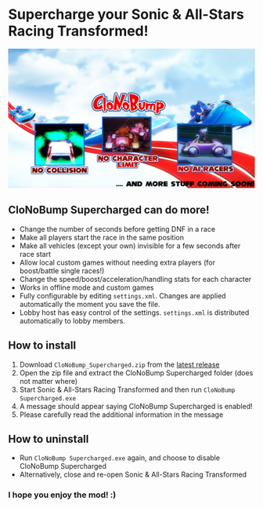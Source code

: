 # Supercharge your Sonic & All-Stars Racing Transformed!
![Header](CloNoBump.png "Header")

## CloNoBump Supercharged can do more!
 * Change the number of seconds before getting DNF in a race
 * Make all players start the race in the same position
 * Make all vehicles (except your own) invisible for a few seconds after race start
 * Allow local custom games without needing extra players (for boost/battle single races!)
 * Change the speed/boost/acceleration/handling stats for each character
 * Works in offline mode and custom games
 * Fully configurable by editing `settings.xml`. Changes are applied automatically the moment you save the file.
 * Lobby host has easy control of the settings. `settings.xml` is distributed automatically to lobby members.

## How to install
 1. Download `CloNoBump_Supercharged.zip` from the [latest release](https://github.com/Tyaap/ASRT_CloNoBump_Supercharged/releases)
 2. Open the zip file and extract the CloNoBump Supercharged folder (does not matter where)
 3. Start Sonic & All-Stars Racing Transformed and then run `CloNoBump Supercharged.exe`
 4. A message should appear saying CloNoBump Supercharged is enabled!
 5. Please carefully read the additional information in the message

## How to uninstall
 * Run `CloNoBump Supercharged.exe` again, and choose to disable CloNoBump Supercharged
 * Alternatively, close and re-open Sonic & All-Stars Racing Transformed
 
### I hope you enjoy the mod! :)
